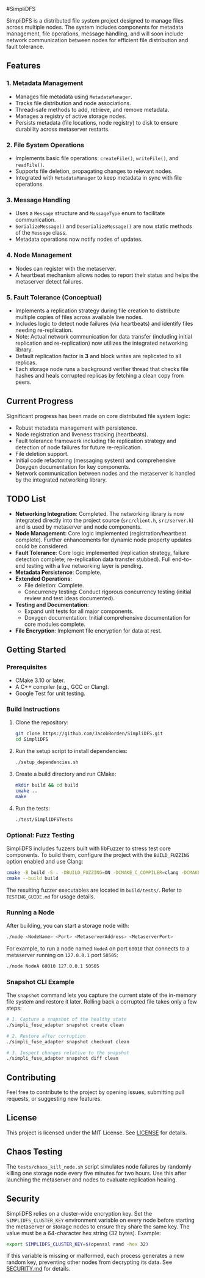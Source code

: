 #SimpliDFS

SimpliDFS is a distributed file system project designed to manage files across multiple nodes. The system includes components for metadata management, file operations, message handling, and will soon include network communication between nodes for efficient file distribution and fault tolerance.

## Features

### 1. Metadata Management
- Manages file metadata using `MetadataManager`.
- Tracks file distribution and node associations.
- Thread-safe methods to add, retrieve, and remove metadata.
- Manages a registry of active storage nodes.
- Persists metadata (file locations, node registry) to disk to ensure durability across metaserver restarts.

### 2. File System Operations
- Implements basic file operations: `createFile()`, `writeFile()`, and `readFile()`.
- Supports file deletion, propagating changes to relevant nodes.
- Integrated with `MetadataManager` to keep metadata in sync with file operations.

### 3. Message Handling
- Uses a `Message` structure and `MessageType` enum to facilitate communication.
- `SerializeMessage()` and `DeserializeMessage()` are now static methods of the `Message` class.
- Metadata operations now notify nodes of updates.

### 4. Node Management
- Nodes can register with the metaserver.
- A heartbeat mechanism allows nodes to report their status and helps the metaserver detect failures.

### 5. Fault Tolerance (Conceptual)
- Implements a replication strategy during file creation to distribute multiple copies of files across available live nodes.
- Includes logic to detect node failures (via heartbeats) and identify files needing re-replication.
- Note: Actual network communication for data transfer (including initial replication and re-replication) now utilizes the integrated networking library.
- Default replication factor is **3** and block writes are replicated to all replicas.
- Each storage node runs a background verifier thread that checks file hashes and heals corrupted replicas by fetching a clean copy from peers.

## Current Progress
Significant progress has been made on core distributed file system logic:
- Robust metadata management with persistence.
- Node registration and liveness tracking (heartbeats).
- Fault tolerance framework including file replication strategy and detection of node failures for future re-replication.
- File deletion support.
- Initial code refactoring (messaging system) and comprehensive Doxygen documentation for key components.
- Network communication between nodes and the metaserver is handled by the integrated networking library.

## TODO List
- **Networking Integration**: Completed. The networking library is now integrated directly into the project source (`src/client.h`, `src/server.h`) and is used by metaserver and node components.
- **Node Management**: Core logic implemented (registration/heartbeat complete). Further enhancements for dynamic node property updates could be considered.
- **Fault Tolerance**: Core logic implemented (replication strategy, failure detection complete; re-replication data transfer stubbed). Full end-to-end testing with a live networking layer is pending.
- **Metadata Persistence**: Complete.
- **Extended Operations**:
    - File deletion: Complete.
    - Concurrency testing: Conduct rigorous concurrency testing (initial review and test ideas documented).
- **Testing and Documentation**:
    - Expand unit tests for all major components.
    - Doxygen documentation: Initial comprehensive documentation for core modules complete.
- **File Encryption**: Implement file encryption for data at rest.

## Getting Started
### Prerequisites
- CMake 3.10 or later.
- A C++ compiler (e.g., GCC or Clang).
- Google Test for unit testing.

### Build Instructions
1. Clone the repository:
   ```sh
   git clone https://github.com/JacobBorden/SimpliDFS.git
   cd SimpliDFS
   ```
2. Run the setup script to install dependencies:
   ```sh
   ./setup_dependencies.sh
   ```
3. Create a build directory and run CMake:
   ```sh
   mkdir build && cd build
   cmake ..
   make
   ```
4. Run the tests:
   ```sh
   ./test/SimpliDFSTests
   ```

### Optional: Fuzz Testing
SimpliDFS includes fuzzers built with libFuzzer to stress test core components.
To build them, configure the project with the `BUILD_FUZZING` option enabled and
use Clang:

```sh
cmake -B build -S . -DBUILD_FUZZING=ON -DCMAKE_C_COMPILER=clang -DCMAKE_CXX_COMPILER=clang++
cmake --build build
```

The resulting fuzzer executables are located in `build/tests/`. Refer to
`TESTING_GUIDE.md` for usage details.

### Running a Node
After building, you can start a storage node with:

```sh
./node <NodeName> <Port> <MetaserverAddress> <MetaserverPort>
```

For example, to run a node named `NodeA` on port `60010` that connects to a
metaserver running on `127.0.0.1` port `50505`:

```sh
./node NodeA 60010 127.0.0.1 50505
```

### Snapshot CLI Example
The `snapshot` command lets you capture the current state of the in-memory file
system and restore it later.  Rolling back a corrupted file takes only a few
steps:

```sh
# 1. Capture a snapshot of the healthy state
./simpli_fuse_adapter snapshot create clean

# 2. Restore after corruption
./simpli_fuse_adapter snapshot checkout clean

# 3. Inspect changes relative to the snapshot
./simpli_fuse_adapter snapshot diff clean
```

## Contributing
Feel free to contribute to the project by opening issues, submitting pull requests, or suggesting new features.

## License
This project is licensed under the MIT License. See [LICENSE](LICENSE) for details.

## Chaos Testing
The `tests/chaos_kill_node.sh` script simulates node failures by randomly killing
one storage node every five minutes for two hours. Use this after launching the
metaserver and nodes to evaluate replication healing.

## Security
SimpliDFS relies on a cluster-wide encryption key. Set the
`SIMPLIDFS_CLUSTER_KEY` environment variable on every node before starting the
metaserver or storage nodes to ensure they share the same key. The value must be
a 64-character hex string (32 bytes). Example:

```sh
export SIMPLIDFS_CLUSTER_KEY=$(openssl rand -hex 32)
```

If this variable is missing or malformed, each process generates a new random
key, preventing other nodes from decrypting its data. See
[SECURITY.md](SECURITY.md) for details.
